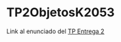# TP2ObjetosK2053

Link al enunciado del <a href="https://docs.google.com/document/d/1EaRFD-dTokCU_qqK23A7aVf16-CjUIQiZQKv20IsE-w/edit?usp=sharing">TP Entrega 2</a> 
